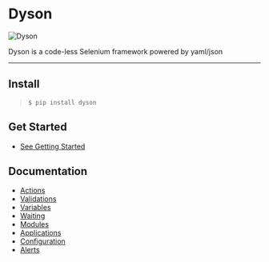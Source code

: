 Dyson
=====

![Dyson](http://i.imgur.com/2q2BtGg.png) 

Dyson is a code-less Selenium framework powered by yaml/json 

---

## Install

> `$ pip install dyson`

## Get Started

- [See Getting Started](https://github.com/Dynamictivity/dyson/blob/master/docs/getting_started.md#getting-started-with-dyson)

## Documentation

- [Actions](https://github.com/Dynamictivity/dyson/blob/master/docs/actions.md#actions)
- [Validations](https://github.com/Dynamictivity/dyson/blob/master/docs/validations.md#validations)
- [Variables](https://github.com/Dynamictivity/dyson/blob/master/docs/variables.md#variables)
- [Waiting](https://github.com/Dynamictivity/dyson/blob/master/docs/waiting.md#waiting)
- [Modules](https://github.com/Dynamictivity/dyson/blob/master/docs/modules.md#modules)
- [Applications](https://github.com/Dynamictivity/dyson/blob/master/docs/applications.md#applications)
- [Configuration](https://github.com/Dynamictivity/dyson/blob/master/docs/configuration.md#dyson-configuration)
- [Alerts](https://github.com/Dynamictivity/dyson/blob/master/docs/alerts.md#alerts)
